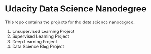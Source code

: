 # Udacity Data Science Nanodegree

This repo contains the projects for the data science nanodegree.

1. Unsupervised Learning Project
2. Supervised Learning Project
3. Deep Learning Project
4. Data Science Blog Project


